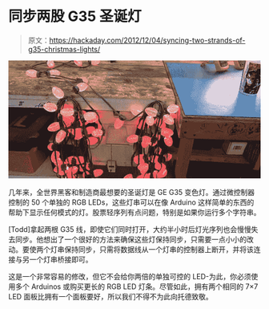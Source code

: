 # 同步两股 G35 圣诞灯

> 原文：<https://hackaday.com/2012/12/04/syncing-two-strands-of-g35-christmas-lights/>

![Lights](img/2de78f2221299de7bac4275d1681862f.png)

几年来，全世界黑客和制造商最想要的圣诞灯是 GE G35 变色灯。通过微控制器控制的 50 个单独的 RGB LEDs，这些灯串可以在像 Arduino 这样简单的东西的帮助下显示任何模式的灯。股票轻序列有点问题，特别是如果你运行多个字符串。

[Todd]拿起两根 G35 线，即使它们同时打开，大约半小时后灯光序列也会慢慢失去同步。他想出了一个很好的方法来确保这些灯保持同步，只需要一点小小的改动。要使两个灯串保持同步，只需将数据线从一个灯串的控制器上断开，并将该连接与另一个灯串桥接即可。

这是一个非常容易的修改，但它不会给你两倍的单独可控的 LED-为此，你必须使用多个 Arduinos 或购买更长的 RGB LED 灯条。尽管如此，拥有两个相同的 7×7 LED 面板比拥有一个面板要好，所以我们不得不为此向托德致敬。